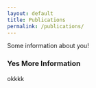 ```yaml
---
layout: default
title: Publications
permalink: /publications/
---
```


Some information about you!

### Yes More Information

okkkk
